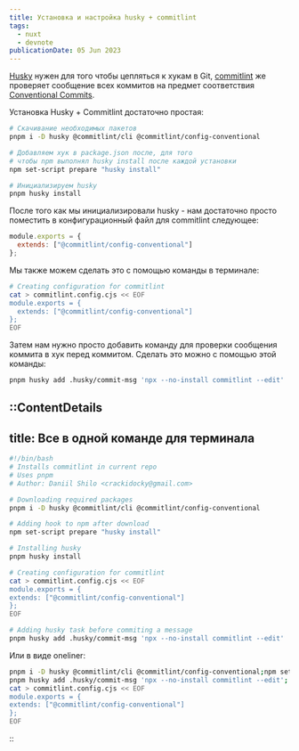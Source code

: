 ```yaml
---
title: Установка и настройка husky + commitlint
tags:
  - nuxt
  - devnote
publicationDate: 05 Jun 2023
---
```


[Husky](https://www.npmjs.com/package/husky) нужен для того чтобы цепляться к хукам в Git,
[commitlint](https://www.npmjs.com/package/commitlint) же проверяет сообщение всех коммитов
на предмет соответствия [Conventional Commits](https://www.conventionalcommits.org/en/v1.0.0/).

Установка Husky + Commitlint достаточно простая:

```bash
# Скачивание необходимых пакетов
pnpm i -D husky @commitlint/cli @commitlint/config-conventional

# Добавляем хук в package.json после, для того
# чтобы npm выполнял husky install после каждой установки
npm set-script prepare "husky install"

# Инициализируем husky
pnpm husky install
```

После того как мы инициализировали husky - нам достаточно просто поместить
в конфигурационный файл для commitlint следующее:

```js [commitlint.config.cjs]
module.exports = {
  extends: ["@commitlint/config-conventional"]
};
```

Мы также можем сделать это с помощью команды в терминале:

```bash
# Creating configuration for commitlint
cat > commitlint.config.cjs << EOF
module.exports = {
  extends: ["@commitlint/config-conventional"]
};
EOF
```

Затем нам нужно просто добавить команду для проверки сообщения коммита в хук перед коммитом. Сделать это можно с помощью
этой команды:

```bash
pnpm husky add .husky/commit-msg 'npx --no-install commitlint --edit'
```

::ContentDetails
---
title: Все в одной команде для терминала
---
```bash
#!/bin/bash
# Installs commitlint in current repo
# Uses pnpm
# Author: Daniil Shilo <crackidocky@gmail.com>

# Downloading required packages
pnpm i -D husky @commitlint/cli @commitlint/config-conventional

# Adding hook to npm after download
npm set-script prepare "husky install"

# Installing husky
pnpm husky install

# Creating configuration for commitlint
cat > commitlint.config.cjs << EOF
module.exports = {
extends: ["@commitlint/config-conventional"]
};
EOF

# Adding husky task before commiting a message
pnpm husky add .husky/commit-msg 'npx --no-install commitlint --edit'
```

Или в виде oneliner:
```bash
pnpm i -D husky @commitlint/cli @commitlint/config-conventional;npm set-script prepare "husky install";pnpm husky install;
pnpm husky add .husky/commit-msg 'npx --no-install commitlint --edit'; \
cat > commitlint.config.cjs << EOF
module.exports = {
extends: ["@commitlint/config-conventional"]
};
EOF
```
::